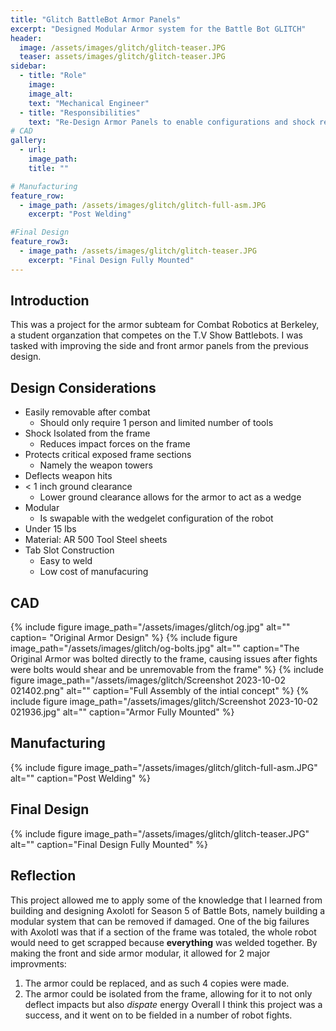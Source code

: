 ```yaml
---
title: "Glitch BattleBot Armor Panels"
excerpt: "Designed Modular Armor system for the Battle Bot GLITCH"
header:
  image: /assets/images/glitch/glitch-teaser.JPG
  teaser: assets/images/glitch/glitch-teaser.JPG
sidebar:
  - title: "Role"
    image: 
    image_alt: 
    text: "Mechanical Engineer"
  - title: "Responsibilities"
    text: "Re-Design Armor Panels to enable configurations and shock reduction"
# CAD
gallery: 
  - url: 
    image_path:
    title: ""

# Manufacturing
feature_row:
  - image_path: /assets/images/glitch/glitch-full-asm.JPG
    excerpt: "Post Welding"

#Final Design
feature_row3:
  - image_path: /assets/images/glitch/glitch-teaser.JPG
    excerpt: "Final Design Fully Mounted"
---
```


## Introduction
  This was a project for the armor subteam for Combat Robotics at Berkeley, a student organzation that competes on the T.V Show Battlebots. I was tasked with improving the side and front armor panels from the previous design. 

## Design Considerations
- Easily removable after combat
  - Should only require 1 person and limited number of tools
- Shock Isolated from the frame
  - Reduces impact forces on the frame
- Protects critical exposed frame sections
  - Namely the weapon towers
- Deflects weapon hits
- < 1 inch ground clearance
  - Lower ground clearance allows for the armor to act as a wedge
- Modular
  - Is swapable with the wedgelet configuration of the robot
- Under 15 lbs
- Material: AR 500 Tool Steel sheets
- Tab Slot Construction
  - Easy to weld
  - Low cost of manufacuring

## CAD
{% include figure image_path="/assets/images/glitch/og.jpg" alt="" caption= "Original Armor Design" %}
{% include figure image_path="/assets/images/glitch/og-bolts.jpg" alt="" caption="The Original Armor was bolted directly to the frame, causing issues after fights were bolts would shear and be unremovable from the frame" %}
{% include figure image_path="/assets/images/glitch/Screenshot 2023-10-02 021402.png" alt="" caption="Full Assembly of the intial concept" %}
{% include figure image_path="/assets/images/glitch/Screenshot 2023-10-02 021936.jpg" alt="" caption="Armor Fully Mounted" %}

## Manufacturing
{% include figure image_path="/assets/images/glitch/glitch-full-asm.JPG" alt="" caption="Post Welding" %}

## Final Design
{% include figure image_path="/assets/images/glitch/glitch-teaser.JPG" alt="" caption="Final Design Fully Mounted" %}

## Reflection
This project allowed me to apply some of the knowledge that I learned from building and designing Axolotl for Season 5 of Battle Bots, namely building a modular system that can be removed if damaged. One of the big failures with Axolotl was that if a section of the frame was totaled, the whole robot would need to get scrapped because **everything** was welded together. By making the front and side armor modular, it allowed for 2 major improvments: 
  1. The armor could be replaced, and as such 4 copies were made. 
  2. The armor could be isolated from the frame, allowing for it to not only deflect impacts but also *dispate* energy
Overall I think this project was a success, and it went on to be fielded in a number of robot fights.